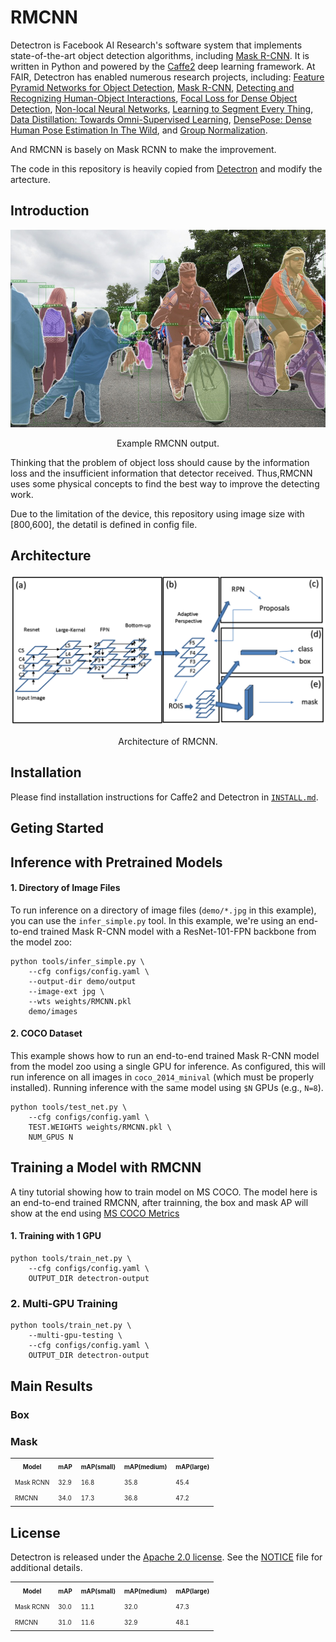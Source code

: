 # RMCNN
Detectron is Facebook AI Research's software system that implements state-of-the-art object detection algorithms, including [Mask R-CNN](https://arxiv.org/abs/1703.06870). It is written in Python and powered by the [Caffe2](https://github.com/caffe2/caffe2) deep learning framework.
At FAIR, Detectron has enabled numerous research projects, including: [Feature Pyramid Networks for Object Detection](https://arxiv.org/abs/1612.03144), [Mask R-CNN](https://arxiv.org/abs/1703.06870), [Detecting and Recognizing Human-Object Interactions](https://arxiv.org/abs/1704.07333), [Focal Loss for Dense Object Detection](https://arxiv.org/abs/1708.02002), [Non-local Neural Networks](https://arxiv.org/abs/1711.07971), [Learning to Segment Every Thing](https://arxiv.org/abs/1711.10370), [Data Distillation: Towards Omni-Supervised Learning](https://arxiv.org/abs/1712.04440), [DensePose: Dense Human Pose Estimation In The Wild](https://arxiv.org/abs/1802.00434), and [Group Normalization](https://arxiv.org/abs/1803.08494).

And RMCNN is basely on Mask RCNN to make the improvement.

The code in this repository is heavily copied from [Detectron](https://github.com/facebookresearch/Detectron) and modify the artecture.



## Introduction

<div align="center">
  <img src="demo_imgs/outputs/33823288584_1d21cf0a26_k.jpg.jpg" width="700px" />
  <p>Example RMCNN output.</p>
</div>

Thinking that the problem of object loss should cause by the information loss and the insufficient information that detector received. Thus,RMCNN uses some physical concepts to find the best way to improve the detecting work. 

Due to the limitation of the device, this repository using image size with [800,600], the detatil is defined in config file.

## Architecture

<div align="center">
  <img src="Architecture.png" width="700px" />
  <p>Architecture of RMCNN.</p>
</div>



## Installation

Please find installation instructions for Caffe2 and Detectron in [`INSTALL.md`](INSTALL.md).
## Geting Started

## Inference with Pretrained Models

#### 1. Directory of Image Files
To run inference on a directory of image files (`demo/*.jpg` in this example), you can use the `infer_simple.py` tool. In this example, we're using an end-to-end trained Mask R-CNN model with a ResNet-101-FPN backbone from the model zoo:

```
python tools/infer_simple.py \
    --cfg configs/config.yaml \
    --output-dir demo/output
    --image-ext jpg \
    --wts weights/RMCNN.pkl
    demo/images
```

#### 2. COCO Dataset
This example shows how to run an end-to-end trained Mask R-CNN model from the model zoo using a single GPU for inference. As configured, this will run inference on all images in `coco_2014_minival` (which must be properly installed).
Running inference with the same model using `$N` GPUs (e.g., `N=8`).
```
python tools/test_net.py \
    --cfg configs/config.yaml \
    TEST.WEIGHTS weights/RMCNN.pkl \
    NUM_GPUS N
```

## Training a Model with RMCNN
A tiny tutorial showing how to train model on MS COCO.
The model here is an end-to-end trained RMCNN, after trainning, the box and mask AP will show at the end using [MS COCO Metrics](http://cocodataset.org/#detection-eval)

#### 1. Training with 1 GPU

```
python tools/train_net.py \
    --cfg configs/config.yaml \
    OUTPUT_DIR detectron-output
```

### 2. Multi-GPU Training
```
python tools/train_net.py \
    --multi-gpu-testing \
    --cfg configs/config.yaml \
    OUTPUT_DIR detectron-output
```


## Main Results

### Box
<table><tbody>
<!-- TABLE HEADER -->
<th valign="bottom"><sup><sub>Model</sub></sup></th>
<th valign="bottom"><sup><sub>mAP</sub></sup></th>
<th valign="bottom"><sup><sub>mAP(small)</sub></sup></th>
<th valign="bottom"><sup><sub>mAP(medium)</sub></sup></th>
<th valign="bottom"><sup><sub>mAP(large)</sub></sup></th>
<!-- TABLE BODY -->
<tr>
<td align="left"><sup><sub>Mask RCNN</sub></sup></td>
<td align="left"><sup><sub>32.9</sub></sup></td>
<td align="left"><sup><sub>16.8</sub></sup></td>
<td align="left"><sup><sub>35.8</sub></sup></td>
<td align="left"><sup><sub>45.4</sub></sup></td>
</tr>
  
<tr>
<td align="left"><sup><sub>RMCNN</sub></sup></td>
<td align="left"><sup><sub>34.0</sub></sup></td>
<td align="left"><sup><sub>17.3</sub></sup></td>
<td align="left"><sup><sub>36.8</sub></sup></td>
<td align="left"><sup><sub>47.2</sub></sup></td>
</tr>


### Mask
<table><tbody>
<!-- TABLE HEADER -->
<th valign="bottom"><sup><sub>Model</sub></sup></th>
<th valign="bottom"><sup><sub>mAP</sub></sup></th>
<th valign="bottom"><sup><sub>mAP(small)</sub></sup></th>
<th valign="bottom"><sup><sub>mAP(medium)</sub></sup></th>
<th valign="bottom"><sup><sub>mAP(large)</sub></sup></th>
<!-- TABLE BODY -->
<tr>
<td align="left"><sup><sub>Mask RCNN</sub></sup></td>
<td align="left"><sup><sub>30.0</sub></sup></td>
<td align="left"><sup><sub>11.1</sub></sup></td>
<td align="left"><sup><sub>32.0</sub></sup></td>
<td align="left"><sup><sub>47.3</sub></sup></td>
</tr>
  
<tr>
<td align="left"><sup><sub>RMCNN</sub></sup></td>
<td align="left"><sup><sub>31.0</sub></sup></td>
<td align="left"><sup><sub>11.6</sub></sup></td>
<td align="left"><sup><sub>32.9</sub></sup></td>
<td align="left"><sup><sub>48.1</sub></sup></td>
</tr>


## License

Detectron is released under the [Apache 2.0 license](https://github.com/facebookresearch/detectron/blob/master/LICENSE). See the [NOTICE](https://github.com/facebookresearch/detectron/blob/master/NOTICE) file for additional details.


